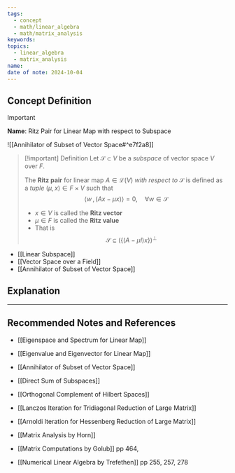 ```yaml
---
tags:
  - concept
  - math/linear_algebra
  - math/matrix_analysis
keywords: 
topics:
  - linear_algebra
  - matrix_analysis
name: 
date of note: 2024-10-04
---
```


## Concept Definition

>[!important]
>**Name**: Ritz Pair for Linear Map with respect to Subspace

![[Annihilator of Subset of Vector Space#^e7f2a8]]


>[!important] Definition
>Let $\mathcal{S} \subset V$ be a *subspace* of vector space $V$ over $F$.
>
>The **Ritz pair** for linear map $A\in \mathcal{L}(V)$ *with respect to* $\mathcal{S}$ is defined as a *tuple* $(\mu, x)\in F \times V$ such that $$\left\langle  w\,,\, \left(Ax - \mu x\right)   \right\rangle = 0, \quad \forall w\in \mathcal{S}$$
>- $x\in V$ is called the **Ritz vector**
>- $\mu\in F$ is called the **Ritz value**
>- That is $$\mathcal{S} \subseteq (\{\left(A - \mu I\right)x \})^{\perp}$$

 - [[Linear Subspace]]
- [[Vector Space over a Field]]
- [[Annihilator of Subset of Vector Space]]



## Explanation





-----------
##  Recommended Notes and References


- [[Eigenspace and Spectrum for Linear Map]]
- [[Eigenvalue and Eigenvector for Linear Map]]
- [[Annihilator of Subset of Vector Space]]

- [[Direct Sum of Subspaces]]
- [[Orthogonal Complement of Hilbert Spaces]]

- [[Lanczos Iteration for Tridiagonal Reduction of Large Matrix]]
- [[Arnoldi Iteration for Hessenberg Reduction of Large Matrix]]


- [[Matrix Analysis by Horn]]
- [[Matrix Computations by Golub]] pp 464, 
- [[Numerical Linear Algebra by Trefethen]] pp 255, 257, 278